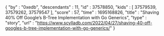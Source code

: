 {
  "by" : "0xedb",
  "descendants" : 11,
  "id" : 37578850,
  "kids" : [ 37579539, 37579262, 37579547 ],
  "score" : 57,
  "time" : 1695168826,
  "title" : "Shaving 40% Off Google’s B-Tree Implementation with Go Generics",
  "type" : "story",
  "url" : "https://www.scylladb.com/2022/04/27/shaving-40-off-googles-b-tree-implementation-with-go-generics/"
}
